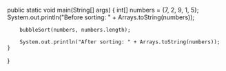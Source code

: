  public static void main(String[] args) {
        int[] numbers = {7, 2, 9, 1, 5};
        System.out.println("Before sorting: " + Arrays.toString(numbers));
        
        bubbleSort(numbers, numbers.length);
        
        System.out.println("After sorting: " + Arrays.toString(numbers));
    }
}
